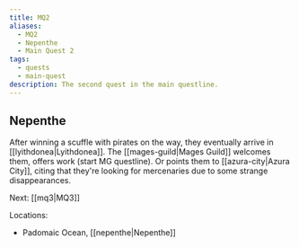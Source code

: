 ```yaml
---
title: MQ2
aliases:
  - MQ2
  - Nepenthe
  - Main Quest 2
tags:
  - quests
  - main-quest
description: The second quest in the main questline.
---
```

## Nepenthe
After winning a scuffle with pirates on the way, they eventually arrive in [[lyithdonea|Lyithdonea]]. The [[mages-guild|Mages Guild]] welcomes them, offers work (start MG questline). Or points them to [[azura-city|Azura City]], citing that they're looking for mercenaries due to some strange disappearances.

Next: [[mq3|MQ3]]

Locations:
* Padomaic Ocean, [[nepenthe|Nepenthe]]